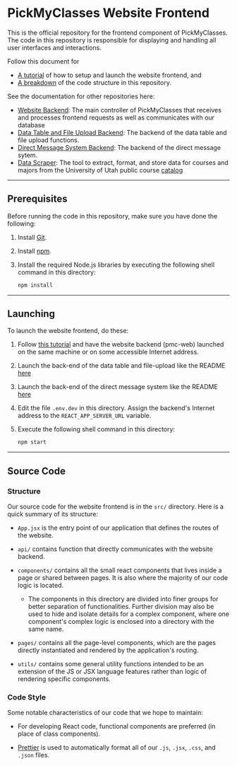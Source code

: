 # PickMyClasses Website Frontend

This is the official repository for the frontend component of PickMyClasses. The code in this repository is responsible for displaying and handling all user interfaces and interactions.

Follow this document for

- [A tutorial](#prerequisites) of how to setup and launch the website frontend, and
- [A breakdown](#source-code) of the code structure in this repository.

See the documentation for other repositories here:

- [Website Backend](https://capstone-cs.eng.utah.edu/EmptyTome/pmc-server): The main controller of PickMyClasses that receives and processes frontend requests as well as communicates with our database
- [Data Table and File Upload Backend](https://capstone-cs.eng.utah.edu/EmptyTome/pmc-admin-data-table-api): The backend of the data table and file upload functions.
- [Direct Message System Backend](https://capstone-cs.eng.utah.edu/EmptyTome/pmc-admin-dm-server): The backend of the direct message sytem.
- [Data Scraper](https://capstone-cs.eng.utah.edu/EmptyTome/pmc-server): The tool to extract, format, and store data for courses and majors from the University of Utah public course [catalog](https://registrar.utah.edu/Catalog-schedules.php)

---

## Prerequisites

Before running the code in this repository, make sure you have done the following:

1. Install [Git](https://git-scm.com/book/en/v2/Getting-Started-Installing-Git).

2. Install [npm](https://docs.npmjs.com/downloading-and-installing-node-js-and-npm).

3. Install the required Node.js libraries by executing the following shell command in this directory:

   ```sh
   npm install
   ```

---

## Launching

To launch the website frontend, do these:

1. Follow [this tutorial](https://capstone-cs.eng.utah.edu/EmptyTome/pmc-server) and have the website backend (pmc-web) launched on the same machine or on some accessible Internet address.

2. Launch the back-end of the data table and file-upload like the README [here](https://capstone-cs.eng.utah.edu/EmptyTome/pmc-admin-data-table-api)

3. Launch the back-end of the direct message system like the README [here](https://capstone-cs.eng.utah.edu/EmptyTome/pmc-admin-dm-server)

4. Edit the file `.env.dev` in this directory. Assign the backend's Internet address to the `REACT_APP_SERVER_URL` variable.

5. Execute the following shell command in this directory:

   ```sh
   npm start
   ```

---

## Source Code

### Structure

Our source code for the website frontend is in the `src/` directory. Here is a quick summary of its structure:

- `App.jsx` is the entry point of our application that defines the routes of the website.

- `api/` contains function that directly communicates with the website backend.

- `components/` contains all the small react components that lives inside a page or shared between pages. It is also where the majority of our code logic is located.

  - The components in this directory are divided into finer groups for better separation of functionalities. Further division may also be used to hide and isolate details for a complex component, where one component's complex logic is enclosed into a directory with the same name.

- `pages/` contains all the page-level components, which are the pages directly instantiated and rendered by the application's routing.

- `utils/` contains some general utility functions intended to be an extension of the JS or JSX language features rather than logic of rendering specific components.

### Code Style

Some notable characteristics of our code that we hope to maintain:

- For developing React code, functional components are preferred (in place of class components).

- [Prettier](https://prettier.io/) is used to automatically format all of our `.js`, `.jsx`, `.css`, and `.json` files.
